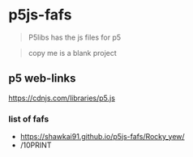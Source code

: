 # p5js-fafs

>P5libs has the js files for p5

>copy me is a blank project

## p5 web-links

https://cdnjs.com/libraries/p5.js

### list of fafs
- https://shawkai91.github.io/p5js-fafs/Rocky_yew/
- /10PRINT
